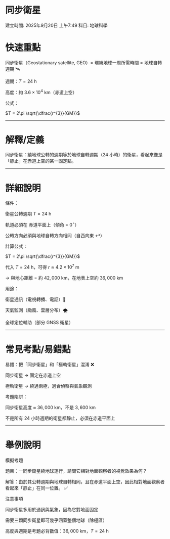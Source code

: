 # 同步衛星

建立時間: 2025年9月20日 上午7:49
科目: 地球科學

# 快速重點

同步衛星（Geostationary satellite, GEO）= 環繞地球一周所需時間 = 地球自轉週期 🛰️

週期：$T = 24 \ \mathrm{h}$

高度：約 $3.6 \times 10^{4} \ \mathrm{km}$（赤道上空）

公式：

$T = 2\pi \sqrt{\dfrac{r^{3}}{GM}}$

---

# 解釋/定義

同步衛星：繞地球公轉的週期等於地球自轉週期（24 小時）的衛星，看起來像是「靜止」在赤道上空的某一固定點。

---

# 詳細說明

條件：

衛星公轉週期 $T = 24 \ \mathrm{h}$

軌道必須在 赤道平面上（傾角 = $0^\circ$）

公轉方向必須與地球自轉方向相同（自西向東 ↩️）

計算公式：

$T = 2\pi \sqrt{\dfrac{r^{3}}{GM}}$

代入 $T = 24 \ \mathrm{h}$，可得 $r \approx 4.2 \times 10^{7} \ \mathrm{m}$

→ 與地心距離 = 約 $42,000 \ \mathrm{km}$，在地表上空約 $36,000 \ \mathrm{km}$

用途：

衛星通訊（電視轉播、電話）📡

天氣監測（颱風、雲層分布）🌪️

全球定位輔助（部分 GNSS 衛星）

---

# 常見考點/易錯點

易錯：把「同步衛星」和「極軌衛星」混淆 ❌

同步衛星 → 固定在赤道上空

極軌衛星 → 繞過兩極，適合偵察與氣象觀測

考題陷阱：

同步衛星高度 ≈ $36,000 \ \mathrm{km}$，不是 $3,600 \ \mathrm{km}$

不是所有 24 小時週期的衛星都靜止，必須在赤道平面上

---

# 舉例說明

模擬考題

題目：一同步衛星繞地球運行，請問它相對地面觀察者的視覺效果為何？

解答：由於其公轉週期與地球自轉相同，且在赤道平面上空，因此相對地面觀察者看起來「靜止」在同一位置。 ✅

注意事項

同步衛星多用於通訊與氣象，因為它對地面固定

需要三顆同步衛星即可幾乎涵蓋整個地球（除極區）

高度與週期是考題必背數值：$36,000 \ \mathrm{km}$，$T = 24 \ \mathrm{h}$